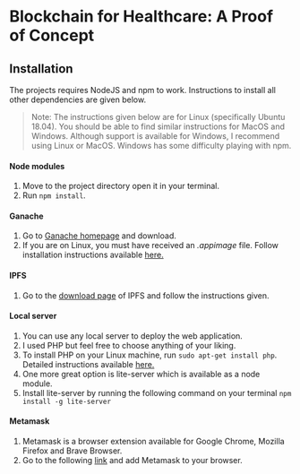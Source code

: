 # Blockchain for Healthcare: A Proof of Concept


## Installation

The projects requires NodeJS and npm to work. Instructions to install all other dependencies are given below.
> Note: The instructions given below are for Linux (specifically Ubuntu 18.04). You should be able to find similar instructions for MacOS and Windows. Although support is available for Windows, I recommend using Linux or MacOS. Windows has some difficulty playing with npm.

#### Node modules

1. Move to the project directory open it in your terminal.
2. Run `npm install`.

#### Ganache

1. Go to [Ganache homepage](https://truffleframework.com/ganache) and download. 
2. If you are on Linux, you must have received an _.appimage_ file. Follow installation instructions available [here.](https://itsfoss.com/use-appimage-linux/)

#### IPFS

1. Go to the [download page](https://docs.ipfs.io/introduction/install/) of IPFS and follow the instructions given.

#### Local server

1. You can use any local server to deploy the web application.
2. I used PHP but feel free to choose anything of your liking.
3. To install PHP on your Linux machine, run `sudo apt-get install php`. Detailed instructions available [here.](https://thishosting.rocks/install-php-on-ubuntu/)
4. One more great option is lite-server which is available as a node module.
5. Install lite-server by running the following command on your terminal `npm install -g lite-server`

#### Metamask

1. Metamask is a browser extension available for Google Chrome, Mozilla Firefox and Brave Browser.
2. Go to the following [link](http://metamask.io/) and add Metamask to your browser.

